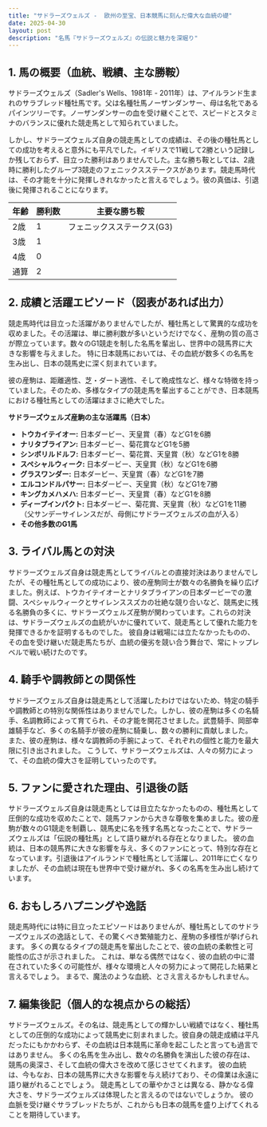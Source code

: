 ```yaml
---
title: "サドラーズウェルズ -  欧州の至宝、日本競馬に刻んだ偉大な血統の礎"
date: 2025-04-30
layout: post
description: "名馬『サドラーズウェルズ』の伝説と魅力を深堀り"
---
```


## 1. 馬の概要（血統、戦績、主な勝鞍）

サドラーズウェルズ（Sadler's Wells、1981年 - 2011年）は、アイルランド生まれのサラブレッド種牡馬です。父は名種牡馬ノーザンダンサー、母は名牝であるパインツリーです。ノーザンダンサーの血を受け継ぐことで、スピードとスタミナのバランスに優れた競走馬として知られていました。

しかし、サドラーズウェルズ自身の競走馬としての成績は、その後の種牡馬としての成功を考えると意外にも平凡でした。イギリスで11戦して2勝という記録しか残しておらず、目立った勝利はありませんでした。主な勝ち鞍としては、2歳時に勝利したグループ3競走のフェニックスステークスがあります。競走馬時代は、その才能を十分に発揮しきれなかったと言えるでしょう。彼の真価は、引退後に発揮されることになります。

| 年齢 | 勝利数 | 主要な勝ち鞍 |
|---|---|---|
| 2歳 | 1 | フェニックスステークス(G3) |
| 3歳 | 1 |  |
| 4歳 | 0 |  |
| 通算 | 2 |  |


## 2. 成績と活躍エピソード（図表があれば出力）

競走馬時代は目立った活躍がありませんでしたが、種牡馬として驚異的な成功を収めました。その活躍は、単に勝利数が多いというだけでなく、産駒の質の高さが際立っています。数々のG1競走を制した名馬を輩出し、世界中の競馬界に大きな影響を与えました。  特に日本競馬においては、その血統が数多くの名馬を生み出し、日本の競馬史に深く刻まれています。

彼の産駒は、距離適性、芝・ダート適性、そして晩成性など、様々な特徴を持っていました。そのため、多様なタイプの競走馬を輩出することができ、日本競馬における種牡馬としての活躍はまさに絶大でした。

**サドラーズウェルズ産駒の主な活躍馬（日本）**

* **トウカイテイオー:** 日本ダービー、天皇賞（春）などG1を6勝
* **ナリタブライアン:** 日本ダービー、菊花賞などG1を5勝
* **シンボリルドルフ:** 日本ダービー、菊花賞、天皇賞（秋）などG1を8勝
* **スペシャルウィーク:** 日本ダービー、天皇賞（秋）などG1を6勝
* **グラスワンダー:** 日本ダービー、天皇賞（春）などG1を7勝
* **エルコンドルパサー:** 日本ダービー、天皇賞（秋）などG1を7勝
* **キングカメハメハ:** 日本ダービー、天皇賞（春）などG1を8勝
* **ディープインパクト:** 日本ダービー、菊花賞、天皇賞（秋）などG1を11勝（父サンデーサイレンスだが、母側にサドラーズウェルズの血が入る）
* **その他多数のG1馬**


## 3. ライバル馬との対決

サドラーズウェルズ自身は競走馬としてライバルとの直接対決はありませんでしたが、その種牡馬としての成功により、彼の産駒同士が数々の名勝負を繰り広げました。例えば、トウカイテイオーとナリタブライアンの日本ダービーでの激闘、スペシャルウィークとサイレンススズカの壮絶な競り合いなど、競馬史に残る名勝負の多くに、サドラーズウェルズ産駒が関わっています。これらの対決は、サドラーズウェルズの血統がいかに優れていて、競走馬として優れた能力を発揮できるかを証明するものでした。  彼自身は戦場には立たなかったものの、その血を受け継いだ競走馬たちが、血統の優劣を競い合う舞台で、常にトップレベルで戦い続けたのです。


## 4. 騎手や調教師との関係性

サドラーズウェルズ自身は競走馬として活躍したわけではないため、特定の騎手や調教師との特別な関係性はありませんでした。しかし、彼の産駒は多くの名騎手、名調教師によって育てられ、その才能を開花させました。武豊騎手、岡部幸雄騎手など、多くの名騎手が彼の産駒に騎乗し、数々の勝利に貢献しました。  また、彼の産駒は、様々な調教師の手腕によって、それぞれの個性と能力を最大限に引き出されました。  こうして、サドラーズウェルズは、人々の努力によって、その血統の偉大さを証明していったのです。


## 5. ファンに愛された理由、引退後の話

サドラーズウェルズ自身は競走馬としては目立たなかったものの、種牡馬として圧倒的な成功を収めたことで、競馬ファンから大きな尊敬を集めました。彼の産駒が数々のG1競走を制覇し、競馬史に名を残す名馬となったことで、サドラーズウェルズは「伝説の種牡馬」として語り継がれる存在となりました。  彼の血統は、日本の競馬界に大きな影響を与え、多くのファンにとって、特別な存在となっています。引退後はアイルランドで種牡馬として活躍し、2011年に亡くなりましたが、その血統は現在も世界中で受け継がれ、多くの名馬を生み出し続けています。


## 6. おもしろハプニングや逸話

競走馬時代には特に目立ったエピソードはありませんが、種牡馬としてのサドラーズウェルズの逸話として、その驚くべき繁殖能力と、産駒の多様性が挙げられます。  多くの異なるタイプの競走馬を輩出したことで、彼の血統の柔軟性と可能性の広さが示されました。  これは、単なる偶然ではなく、彼の血統の中に潜在されていた多くの可能性が、様々な環境と人々の努力によって開花した結果と言えるでしょう。  まるで、魔法のような血統、とさえ言えるかもしれません。


## 7. 編集後記（個人的な視点からの総括）

サドラーズウェルズ。その名は、競走馬としての輝かしい戦績ではなく、種牡馬としての圧倒的な成功によって競馬史に刻まれました。彼自身の競走成績は平凡だったにもかかわらず、その血統は日本競馬に革命を起こしたと言っても過言ではありません。  多くの名馬を生み出し、数々の名勝負を演出した彼の存在は、競馬の奥深さ、そして血統の偉大さを改めて感じさせてくれます。  彼の血統は、今もなお、日本の競馬界に大きな影響を与え続けており、その偉業は永遠に語り継がれることでしょう。  競走馬としての華やかさとは異なる、静かなる偉大さを、サドラーズウェルズは体現したと言えるのではないでしょうか。  彼の血脈を受け継ぐサラブレッドたちが、これからも日本の競馬を盛り上げてくれることを期待しています。
